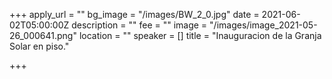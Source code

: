 +++
apply_url = ""
bg_image = "/images/BW_2_0.jpg"
date = 2021-06-02T05:00:00Z
description = ""
fee = ""
image = "/images/image_2021-05-26_000641.png"
location = ""
speaker = []
title = "Inauguracion de la Granja Solar en piso."

+++
